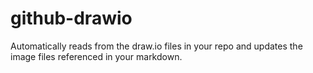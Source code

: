 # github-drawio
Automatically reads from the draw.io files in your repo and updates the image files referenced in your markdown.

<div class="mxgraph" style="max-width:100%;border:1px solid transparent;" data-mxgraph="{&quot;highlight&quot;:&quot;#0000ff&quot;,&quot;nav&quot;:true,&quot;resize&quot;:true,&quot;toolbar&quot;:&quot;zoom layers tags lightbox&quot;,&quot;edit&quot;:&quot;_blank&quot;,&quot;url&quot;:&quot;https://drive.google.com/uc?id=1eg__tO7dhHzdnhhw5ASToWFt_JpDV6OU&amp;export=download&quot;}"></div>
<script type="text/javascript" src="https://viewer.diagrams.net/embed2.js?&fetch=https%3A%2F%2Fdrive.google.com%2Fuc%3Fid%3D1eg__tO7dhHzdnhhw5ASToWFt_JpDV6OU%26export%3Ddownload"></script>
